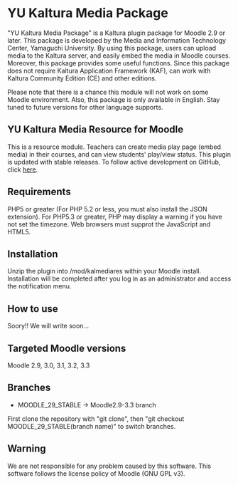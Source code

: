 # YU Kaltura Media Package

"YU Kaltura Media Package" is a Kaltura plugin package for Moodle 2.9 or later.
This package is developed by the Media and Information Technology Center, Yamaguchi University.
By using this package, users can upload media to the Kaltura server, and easily embed the media in Moodle courses.
Moreover, this package provides some useful functions.
Since this package does not require Kaltura Application Framework (KAF), can work with Kaltura Community Edition (CE) and other editions.

Please note that there is a chance this module will not work on some Moodle environment.
Also, this package is only available in English. Stay tuned to future versions for other language supports.

YU Kaltura Media Resource for Moodle
------

This is a resource module.
Teachers can create media play page (embed media) in their courses, and can view students' play/view status.
This plugin is updated with stable releases. To follow active development on GitHub, click [here](https://github.com/YU-MITC/moodle-mod_kalmediares/).

Requirements
------

PHP5 or greater (For PHP 5.2 or less, you must also install the JSON extension).
For PHP5.3 or greater, PHP may display a warning if you have not set the timezone.
Web browsers must supprot the JavaScript and HTML5.

Installation
------

Unzip the plugin into /mod/kalmediares within your Moodle install.
Installation will be completed after you log in as an administrator and access the notification menu.

How to use
------

Soory!!
We will write soon...

Targeted Moodle versions
------

Moodle 2.9, 3.0, 3.1, 3.2, 3.3

Branches
------

* MOODLE_29_STABLE -> Moodle2.9-3.3 branch 

First clone the repository with "git clone", then "git checkout MOODLE_29_STABLE(branch name)" to switch branches.

Warning
------

We are not responsible for any problem caused by this software. 
This software follows the license policy of Moodle (GNU GPL v3).
